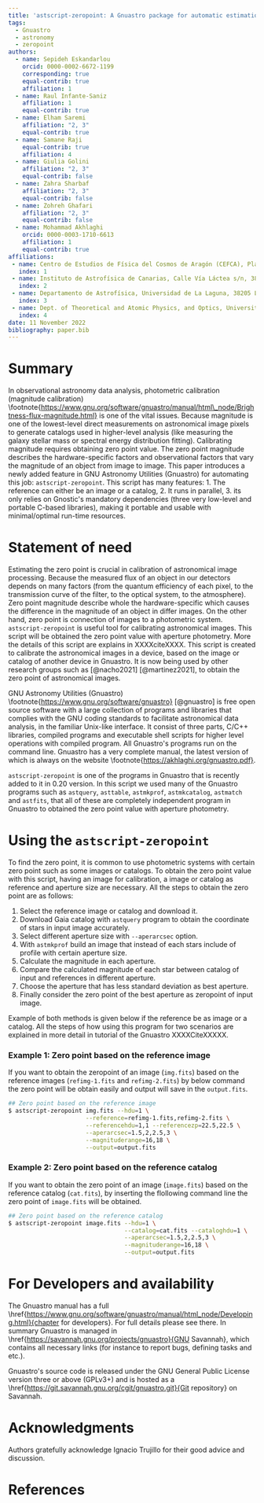 ```yaml
---
title: 'astscript-zeropoint: A Gnuastro package for automatic estimation of zeropoint in astronomical imaging'
tags:
  - Gnuastro
  - astronomy
  - zeropoint
authors:
  - name: Sepideh Eskandarlou
    orcid: 0000-0002-6672-1199
    corresponding: true
    equal-contrib: true
    affiliation: 1
  - name: Raul Infante-Saniz
    affiliation: 1
    equal-contrib: true
  - name: Elham Saremi
    affiliation: "2, 3"
    equal-contrib: true
  - name: Samane Raji
    equal-contrib: true
    affiliation: 4
  - name: Giulia Golini
    affiliation: "2, 3"
    equal-contrib: false
  - name: Zahra Sharbaf
    affiliation: "2, 3"
    equal-contrib: false
  - name: Zohreh Ghafari
    affiliation: "2, 3"
    equal-contrib: false
  - name: Mohammad Akhlaghi
    orcid: 0000-0003-1710-6613
    affiliation: 1
    equal-contrib: true
affiliations:
 - name: Centro de Estudios de Física del Cosmos de Aragón (CEFCA), Plaza San Juan 1, 44001 Teruel, Spain
   index: 1
 - name: Instituto de Astrofísica de Canarias, Calle Vía Láctea s/n, 38205 La Laguna, Spain
   index: 2
 - name: Departamento de Astrofísica, Universidad de La Laguna, 38205 La Laguna, Spain
   index: 3
 - name: Dept. of Theoretical and Atomic Physics, and Optics, University of Valladolid, Spain
   index: 4
date: 11 November 2022
bibliography: paper.bib
---
```






# Summary
In observational astronomy data analysis, photometric calibration (magnitude calibration) \footnote{https://www.gnu.org/software/gnuastro/manual/html\_node/Brightness-flux-magnitude.html} is one of the vital issues.
Because magnitude is one of the lowest-level direct measurements on astronomical image pixels to generate catalogs used in higher-level analysis (like measuring the galaxy stellar mass or spectral energy distribution fitting).
Calibrating magnitude requires obtaining zero point value.
The zero point magnitude describes the hardware-specific factors and observational factors that vary the magnitude of an object from image to image.
This paper introduces a newly added feature in GNU Astronomy Utilities (Gnuastro) for automating this job: `astscript-zeropoint`.
This script has many features: 1. The reference can either be an image or a catalog, 2. It runs in parallel, 3. its only relies on Gnostic's mandatory dependencies (three very low-level and portable C-based libraries), making it portable and usable with minimal/optimal run-time resources.


# Statement of need

Estimating the zero point is crucial in calibration of astronomical image processing.
Because the measured flux of an object in our detectors depends on many factors (from the quantum efficiency of each pixel, to the transmission curve of the filter, to the optical system, to the atmosphere).
Zero point magnitude describe whole the hardware-specific which causes the difference in the magnitude of an object in differ images.
On the other hand, zero point is connection of images to a photometric system.
`astscript-zeropoint` is useful tool for calibrating astronomical images.
This script will be obtained the zero point value with aperture photometry.
More the details of this script are explains in XXXXciteXXXX.
This script is created to calibrate the astronomical images in a device, based on the image or catalog of another device in Gnuastro.
It is now being used by other research groups such as [@nacho2021] [@martinez2021], to obtain the zero point of astronomical images.

GNU Astronomy Utilities (Gnuastro) \footnote{https://www.gnu.org/software/gnuastro} [@gnuastro] is free open source software with a large collection of programs and libraries that complies with the GNU coding standards to facilitate astronomical data analysis, in the familiar Unix-like interface.
It consist of three parts, C/C++ libraries, compiled programs and executable shell scripts for higher level operations with compiled program.
All Gnuastro's programs run on the command line.
Gnuastro has a very complete manual, the latest version of which is always on the website \footnote{https://akhlaghi.org/gnuastro.pdf}.

`astscript-zeropoint` is one of the programs in Gnuastro that is recently added to it in $0.20$ version.
In this script we used many of the Gnuastro programs such as `astquery`, `asttable`, `astmkprof`, `astmkcatalog`, `astmatch` and `astfits`, that all of these are completely independent program in Gnuastro to obtained the zero point value with aperture photometry.

# Using the `astscript-zeropoint`

To find the zero point, it is common to use photometric systems with certain zero point such as some images or catalogs.
To obtain the zero point value with this script, having an image for calibration, a image or catalog as reference and aperture size are necessary.
All the steps to obtain the zero point are as follows:

1. Select the reference image or catalog and download it.
2. Download Gaia catalog with `astquery` program to obtain the coordinate of stars in input image accurately.
3. Select different aperture size with `--aperarcsec` option.
4. With `astmkprof` build an image that instead of each stars include of profile with certain aperture size.
5. Calculate the magnitude in each aperture.
6. Compare the calculated magnitude of each star between catalog of input and references in different aperture.
7. Choose the aperture that has less standard deviation as best aperture.
8. Finally consider the zero point of the best aperture as zeropoint of input image.

Example of both methods is given below if the reference be as image or a catalog.
All the steps of how using this program for two scenarios are explained in more detail in tutorial of the Gnuastro XXXXCiteXXXXX.


### Example 1: Zero point based on the reference image

If you want to obtain the zeropoint of an image (`img.fits`) based on the reference images (`refimg-1.fits` and `refimg-2.fits`) by below command the zero point will be obtain easily and output will save in the `output.fits`.

```bash
## Zero point based on the reference image
$ astscript-zeropoint img.fits --hdu=1 \
                      --reference=refimg-1.fits,refimg-2.fits \
                      --referencehdu=1,1 --referencezp=22.5,22.5 \
                      --aperarcsec=1.5,2,2.5,3 \
                      --magnituderange=16,18 \
                      --output=output.fits
```

### Example 2: Zero point based on the reference catalog ##

If you want to obtain the zero point of an image (`image.fits`) based on the reference catalog (`cat.fits`), by inserting the flollowing command line the zero point of `image.fits` will be obtained.

```bash
## Zero point based on the reference catalog
$ astscript-zeropoint image.fits --hdu=1 \
                                 --catalog=cat.fits --cataloghdu=1 \
                                 --aperarcsec=1.5,2,2.5,3 \
                                 --magnituderange=16,18 \
                                 --output=output.fits
```

# For Developers and availability
The Gnuastro manual has a full \href{https://www.gnu.org/software/gnuastro/manual/html_node/Developing.html}{chapter for developers}.
For full details please see there.
In summary Gnuastro is managed in \href{https://savannah.gnu.org/projects/gnuastro}{GNU Savannah}, which contains all necessary links (for instance to report bugs, defining tasks and etc.).

Gnuastro's source code is released under the GNU General Public License version three or above (GPLv3+) and is hosted as a \href{https://git.savannah.gnu.org/cgit/gnuastro.git}{Git repository} on Savannah.


# Acknowledgments
Authors gratefully acknowledge Ignacio Trujillo for their good advice and discussion.


# References
